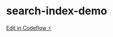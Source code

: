 # search-index-demo

[Edit in Codeflow ⚡️](https://stackblitz.com/~/github.com/fergiemcdowall/search-index-demo)